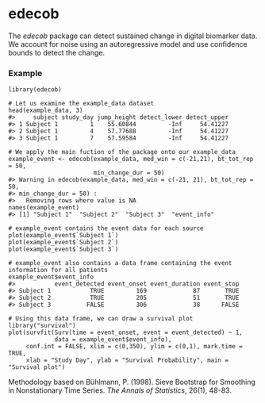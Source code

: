 # edecob

The *edecob* package can detect sustained change in digital biomarker data. We account for noise using an autoregressive model and use confidence bounds to detect the change.

### Example

```
library(edecob)

# Let us examine the example_data dataset
head(example_data, 3)
#>     subject study_day jump_height detect_lower detect_upper
#> 1 Subject 1         1    55.60844         -Inf     54.41227
#> 2 Subject 1         4    57.77688         -Inf     54.41227
#> 3 Subject 1         7    57.59584         -Inf     54.41227

# We apply the main fuction of the package onto our example_data
example_event <- edecob(example_data, med_win = c(-21,21), bt_tot_rep = 50,
                        min_change_dur = 50)
#> Warning in edecob(example_data, med_win = c(-21, 21), bt_tot_rep = 50,
#> min_change_dur = 50) :
#>   Removing rows where value is NA
names(example_event)
#> [1] "Subject 1"  "Subject 2"  "Subject 3"  "event_info"

# example_event contains the event data for each source
plot(example_event$`Subject 1`)
plot(example_event$`Subject 2`)
plot(example_event$`Subject 3`)

# example_event also contains a data frame containing the event information for all patients
example_event$event_info
#>           event_detected event_onset event_duration event_stop
#> Subject 1           TRUE         169             87       TRUE
#> Subject 2           TRUE         205             51       TRUE
#> Subject 3          FALSE         306             38      FALSE

# Using this data frame, we can draw a survival plot
library("survival")
plot(survfit(Surv(time = event_onset, event = event_detected) ~ 1,
             data = example_event$event_info),
     conf.int = FALSE, xlim = c(0,350), ylim = c(0,1), mark.time = TRUE,
     xlab = "Study Day", ylab = "Survival Probability", main = "Survival plot")
```

Methodology based on Bühlmann, P. (1998). Sieve Bootstrap for Smoothing in Nonstationary Time Series. *The Annals of Statistics*, 26(1), 48-83.
